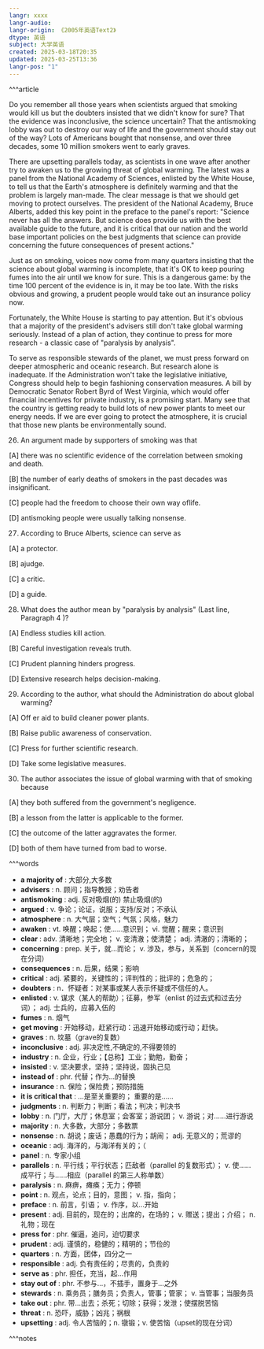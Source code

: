 ```yaml
---
langr: xxxx
langr-audio: 
langr-origin: 《2005年英语Text2》
dtype: 英语
subject: 大学英语
created: 2025-03-18T20:35
updated: 2025-03-25T13:36
langr-pos: "1"
---
```


^^^article

Do you remember all those years when scientists argued that smoking would kill us but the doubters insisted that we didn't know for sure? That the evidence was inconclusive, the science uncertain? That the antismoking lobby was out to destroy our way of life and the government should stay out of the way? Lots of Americans bought that nonsense, and over three decades, some 10 million smokers went to early graves.

There are upsetting parallels today, as scientists in one wave after another try to awaken us to the growing threat of global warming. The latest was a panel from the National Academy of Sciences, enlisted by the White House, to tell us that the Earth's atmosphere is definitely warming and that the problem is largely man-made. The clear message is that we should get moving to protect ourselves. The president of the National Academy, Bruce Alberts, added this key point in the preface to the panel's report: "Science never has all the answers. But science does provide us with the best available guide to the future, and it is critical that our nation and the world base important policies on the best judgments that science can provide concerning the future consequences of present actions."

Just as on smoking, voices now come from many quarters insisting that the science about global warming is incomplete, that it's OK to keep pouring fumes into the air until we know for sure. This is a dangerous game: by the time 100 percent of the evidence is in, it may be too late. With the risks obvious and growing, a prudent people would take out an insurance policy now.

Fortunately, the White House is starting to pay attention. But it's obvious that a majority of the president's advisers still don't take global warming seriously. Instead of a plan of action, they continue to press for more research - a classic case of "paralysis by analysis".

To serve as responsible stewards of the planet, we must press forward on deeper atmospheric and oceanic research. But research alone is inadequate. If the Administration won't take the legislative initiative, Congress should help to begin fashioning conservation measures. A bill by Democratic Senator Robert Byrd of West Virginia, which would offer financial incentives for private industry, is a promising start. Many see that the country is getting ready to build lots of new power plants to meet our energy needs. If we are ever going to protect the atmosphere, it is crucial that those new plants be environmentally sound.

26. An argument made by supporters of smoking was that 

[A] there was no scientific evidence of the correlation between smoking and death.

[B] the number of early deaths of smokers in the past decades was insignificant.

[C] people had the freedom to choose their own way oflife.

[D] antismoking people were usually talking nonsense.

27. According to Bruce Alberts, science can serve as

[A] a protector.

[B] ajudge.

[C] a critic.

[D] a guide.

28. What does the author mean by "paralysis by analysis" (Last line, Paragraph 4 )?

[A] Endless studies kill action.

[B] Careful investigation reveals truth.

[C] Prudent planning hinders progress.

[D] Extensive research helps decision-making.

29. According to the author, what should the Administration do about global warming?

[A] Off er aid to build cleaner power plants.

[B] Raise public awareness of conservation.

[C] Press for further scientific research.

[D] Take some legislative measures.

30. The author associates the issue of global warming with that of smoking because 

[A] they both suffered from the government's negligence.

[B] a lesson from the latter is applicable to the former.

[C] the outcome of the latter aggravates the former.

[D] both of them have turned from bad to worse.


^^^words
+ **a majority of** : 大部分,大多数
+ **advisers** : n. 顾问；指导教授；劝告者
+ **antismoking** : adj. 反对吸烟(的) 禁止吸烟(的)
+ **argued** : v. 争论；论证，说服；支持/反对；不承认
+ **atmosphere** : n. 大气层；空气；气氛；风格，魅力
+ **awaken** : vt. 唤醒；唤起；使……意识到； vi. 觉醒；醒来；意识到
+ **clear** : adv. 清晰地；完全地； v. 变清澈；使清楚； adj. 清澈的；清晰的；
+ **concerning** : prep. 关于，就…而论； v. 涉及，参与，关系到（concern的现在分词）
+ **consequences** : n. 后果，结果；影响
+ **critical** : adj. 紧要的，关键性的；评判性的；批评的；危急的；
+ **doubters** : n．怀疑者：对某事或某人表示怀疑或不信任的人。
+ **enlisted** : v. 谋求（某人的帮助）；征募，参军（enlist 的过去式和过去分词）； adj. 士兵的，应募入伍的
+ **fumes** : n. 烟气
+ **get moving** : 开始移动，赶紧行动：迅速开始移动或行动；赶快。
+ **graves** : n. 坟墓（grave的复数）
+ **inconclusive** : adj. 非决定性,不确定的,不得要领的
+ **industry** : n. 企业，行业；【总称】工业；勤勉，勤奋；
+ **insisted** : v. 坚决要求，坚持；坚持说，固执己见
+ **instead of** : phr. 代替；作为…的替换
+ **insurance** : n. 保险；保险费；预防措施
+ **it is critical that** : …是至关重要的； 重要的是……
+ **judgments** : n. 判断力；判断；看法；判决；判决书
+ **lobby** : n. 门厅，大厅；休息室；会客室；游说团； v. 游说；对……进行游说
+ **majority** : n. 大多数，大部分；多数票
+ **nonsense** : n. 胡说；废话；愚蠢的行为；胡闹； adj. 无意义的；荒谬的
+ **oceanic** : adj. 海洋的，与海洋有关的；（
+ **panel** : n. 专家小组
+ **parallels** : n. 平行线；平行状态；匹敌者（parallel 的复数形式）； v. 使……成平行；与……相应（parallel 的第三人称单数）
+ **paralysis** : n. 麻痹，瘫痪；无力；停顿
+ **point** : n. 观点，论点；目的，意图； v. 指，指向；
+ **preface** : n. 前言，引语； v. 作序，以…开始
+ **present** : adj. 目前的，现在的；出席的，在场的； v. 赠送；提出；介绍； n. 礼物；现在
+ **press for** : phr. 催逼，追问，迫切要求
+ **prudent** : adj. 谨慎的，稳健的；精明的；节俭的
+ **quarters** : n. 方面，团体，四分之一
+ **responsible** : adj. 负有责任的；尽责的，负责的
+ **serve as** : phr. 担任，充当，起…作用
+ **stay out of** : phr. 不参与…，不插手，置身于…之外
+ **stewards** : n. 乘务员；膳务员；负责人，管事；管家； v. 当管事；当服务员
+ **take out** : phr. 带...出去；杀死；切除；获得；发泄；使摆脱苦恼
+ **threat** : n. 恐吓，威胁；凶兆；祸根
+ **upsetting** : adj. 令人苦恼的；n. 镦锻；v. 使苦恼（upset的现在分词）

^^^notes
